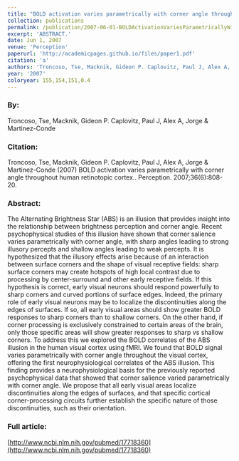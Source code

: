 ```yaml
---
title: "BOLD activation varies parametrically with corner angle throughout human retinotopic cortex."
collection: publications
permalink: /publication/2007-06-01-BOLDActivationVariesParametricallyWithCornerAngleThroughoutHuma
excerpt: 'ABSTRACT.'
date: Jun 1, 2007
venue: 'Perception'
paperurl: 'http://academicpages.github.io/files/paper1.pdf'
citation: 'a'
authors: 'Troncoso, Tse, Macknik, Gideon P. Caplovitz, Paul J, Alex A, Jorge & Martinez-Conde'
year: '2007'
coloryear: 155,154,151,0.4
---
```


### By: 
Troncoso, Tse, Macknik, Gideon P. Caplovitz, Paul J, Alex A, Jorge & Martinez-Conde

### Citation: 
Troncoso, Tse, Macknik, Gideon P. Caplovitz, Paul J, Alex A, Jorge & Martinez-Conde (2007) BOLD activation varies parametrically with corner angle throughout human retinotopic cortex.. Perception. 2007;36(6):808-20.

### Abstract: 
The Alternating Brightness Star (ABS) is an illusion that provides insight into the relationship between brightness perception and corner angle. Recent psychophysical studies of this illusion have shown that corner salience varies parametrically with corner angle, with sharp angles leading to strong illusory percepts and shallow angles leading to weak percepts. It is hypothesized that the illusory effects arise because of an interaction between surface corners and the shape of visual receptive fields: sharp surface corners may create hotspots of high local contrast due to processing by center-surround and other early receptive fields. If this hypothesis is correct, early visual neurons should respond powerfully to sharp corners and curved portions of surface edges. Indeed, the primary role of early visual neurons may be to localize the discontinuities along the edges of surfaces. If so, all early visual areas should show greater BOLD responses to sharp corners than to shallow corners. On the other hand, if corner processing is exclusively constrained to certain areas of the brain, only those specific areas will show greater responses to sharp vs shallow corners. To address this we explored the BOLD correlates of the ABS illusion in the human visual cortex using fMRI. We found that BOLD signal varies parametrically with corner angle throughout the visual cortex, offering the first neurophysiological correlates of the ABS illusion. This finding provides a neurophysiological basis for the previously reported psychophysical data that showed that corner salience varied parametrically with corner angle. We propose that all early visual areas localize discontinuities along the edges of surfaces, and that specific cortical corner-processing circuits further establish the specific nature of those discontinuities, such as their orientation.

### Full article: 
[http://www.ncbi.nlm.nih.gov/pubmed/17718360](http://www.ncbi.nlm.nih.gov/pubmed/17718360)
